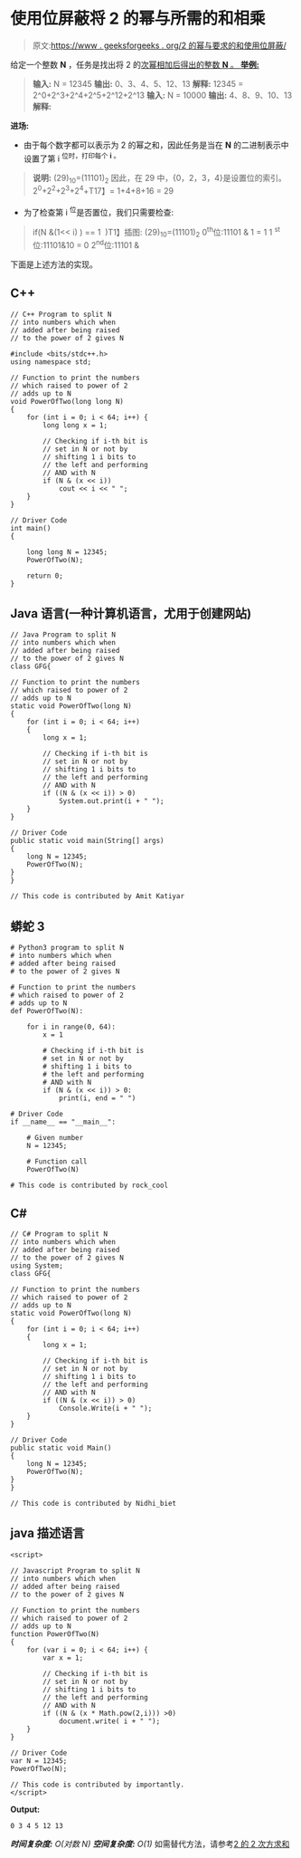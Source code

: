 # 使用位屏蔽将 2 的幂与所需的和相乘

> 原文:[https://www . geeksforgeeks . org/2 的幂与要求的和使用位屏蔽/](https://www.geeksforgeeks.org/powers-of-2-to-required-sum-using-bit-masking/)

给定一个整数 **N** ，任务是找出将 2 的[次幂相加后得出的整数 **N** 。
**举例:**](https://www.geeksforgeeks.org/highest-power-2-less-equal-given-number/) 

> **输入:** N = 12345
> **输出:** 0、3、4、5、12、13
> **解释:**
> 12345 = 2^0+2^3+2^4+2^5+2^12+2^13
> **输入:** N = 10000
> **输出:** 4、8、9、10、13
> **解释:**

**进场:**

*   由于每个数字都可以表示为 2 的幂之和，因此任务是当在 **N** 的二进制表示中设置了第 i <sup>位时，打印每个 **i** 。</sup>

> **说明:**
> (29)<sub>10</sub>=(11101)<sub>2</sub>
> 因此，在 29 中，{0，2，3，4}是设置位的索引。
> 2<sup>0</sup>+2<sup>2</sup>+2<sup>3</sup>+2<sup>4</sup>+T17】= 1+4+8+16
> = 29

*   为了检查第 i <sup>位</sup>是否置位，我们只需要检查:

> if(N &(1<< i) ) == 1 
> )T1】插图:
> (29)<sub>10</sub>=(11101)<sub>2</sub>
> 0<sup>th</sup>位:11101 & 1 = 1
> 1 <sup>st</sup> 位:11101&10 = 0
> 2<sup>nd</sup>位:11101 &

下面是上述方法的实现。

## C++

```
// C++ Program to split N
// into numbers which when
// added after being raised
// to the power of 2 gives N

#include <bits/stdc++.h>
using namespace std;

// Function to print the numbers
// which raised to power of 2
// adds up to N
void PowerOfTwo(long long N)
{
    for (int i = 0; i < 64; i++) {
        long long x = 1;

        // Checking if i-th bit is
        // set in N or not by
        // shifting 1 i bits to
        // the left and performing
        // AND with N
        if (N & (x << i))
            cout << i << " ";
    }
}

// Driver Code
int main()
{

    long long N = 12345;
    PowerOfTwo(N);

    return 0;
}
```

## Java 语言(一种计算机语言，尤用于创建网站)

```
// Java Program to split N
// into numbers which when
// added after being raised
// to the power of 2 gives N
class GFG{

// Function to print the numbers
// which raised to power of 2
// adds up to N
static void PowerOfTwo(long N)
{
    for (int i = 0; i < 64; i++)
    {
        long x = 1;

        // Checking if i-th bit is
        // set in N or not by
        // shifting 1 i bits to
        // the left and performing
        // AND with N
        if ((N & (x << i)) > 0)
            System.out.print(i + " ");
    }
}

// Driver Code
public static void main(String[] args)
{
    long N = 12345;
    PowerOfTwo(N);
}
}

// This code is contributed by Amit Katiyar
```

## 蟒蛇 3

```
# Python3 program to split N
# into numbers which when
# added after being raised
# to the power of 2 gives N

# Function to print the numbers
# which raised to power of 2
# adds up to N
def PowerOfTwo(N):

    for i in range(0, 64):
        x = 1

        # Checking if i-th bit is
        # set in N or not by
        # shifting 1 i bits to
        # the left and performing
        # AND with N
        if (N & (x << i)) > 0:
            print(i, end = " ")

# Driver Code
if __name__ == "__main__":

    # Given number
    N = 12345;

    # Function call
    PowerOfTwo(N)

# This code is contributed by rock_cool
```

## C#

```
// C# Program to split N
// into numbers which when
// added after being raised
// to the power of 2 gives N
using System;
class GFG{

// Function to print the numbers
// which raised to power of 2
// adds up to N
static void PowerOfTwo(long N)
{
    for (int i = 0; i < 64; i++)
    {
        long x = 1;

        // Checking if i-th bit is
        // set in N or not by
        // shifting 1 i bits to
        // the left and performing
        // AND with N
        if ((N & (x << i)) > 0)
            Console.Write(i + " ");
    }
}

// Driver Code
public static void Main()
{
    long N = 12345;
    PowerOfTwo(N);
}
}

// This code is contributed by Nidhi_biet
```

## java 描述语言

```
<script>

// Javascript Program to split N
// into numbers which when
// added after being raised
// to the power of 2 gives N

// Function to print the numbers
// which raised to power of 2
// adds up to N
function PowerOfTwo(N)
{
    for (var i = 0; i < 64; i++) {
        var x = 1;

        // Checking if i-th bit is
        // set in N or not by
        // shifting 1 i bits to
        // the left and performing
        // AND with N
        if ((N & (x * Math.pow(2,i))) >0)
            document.write( i + " ");
    }
}

// Driver Code
var N = 12345;
PowerOfTwo(N);

// This code is contributed by importantly.
</script>
```

**Output:** 

```
0 3 4 5 12 13
```

***时间复杂度:** O(对数 N)*
***空间复杂度:** O(1)*
如需替代方法，请参考[2 的 2 次方求和](https://www.geeksforgeeks.org/powers-2-required-sum/)
